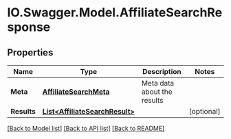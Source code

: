 # IO.Swagger.Model.AffiliateSearchResponse
## Properties

Name | Type | Description | Notes
------------ | ------------- | ------------- | -------------
**Meta** | [**AffiliateSearchMeta**](AffiliateSearchMeta.md) | Meta data about the results | 
**Results** | [**List&lt;AffiliateSearchResult&gt;**](AffiliateSearchResult.md) |  | [optional] 

[[Back to Model list]](../README.md#documentation-for-models) [[Back to API list]](../README.md#documentation-for-api-endpoints) [[Back to README]](../README.md)

